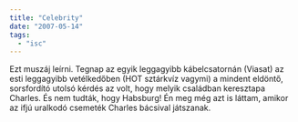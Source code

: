 ```yaml
---
title: "Celebrity"
date: "2007-05-14"
tags: 
  - "isc"
---
```


Ezt muszáj leírni. Tegnap az egyik leggagyibb kábelcsatornán (Viasat) az esti leggagyibb vetélkedőben (HOT sztárkvíz vagymi) a mindent eldöntő, sorsfordító utolsó kérdés az volt, hogy melyik családban keresztapa Charles. És nem tudták, hogy Habsburg! Én meg még azt is láttam, amikor az ifjú uralkodó csemeték Charles bácsival játszanak.
